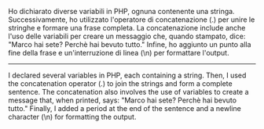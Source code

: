 

Ho dichiarato diverse variabili in PHP, ognuna contenente una stringa. Successivamente, ho utilizzato l'operatore di concatenazione (.) per unire le stringhe e formare una frase completa. La concatenazione include anche l'uso delle variabili per creare un messaggio che, quando stampato, dice: "Marco hai sete? Perchè hai bevuto tutto." Infine, ho aggiunto un punto alla fine della frase e un'interruzione di linea (\n) per formattare l'output.


---------------------------------------------------------------------------------------------------------------------------------------------------------------------------------------------

I declared several variables in PHP, each containing a string. Then, I used the concatenation operator (.) to join the strings and form a complete sentence. The concatenation also involves the use of variables to create a message that, when printed, says: "Marco hai sete? Perchè hai bevuto tutto." Finally, I added a period at the end of the sentence and a newline character (\n) for formatting the output.
